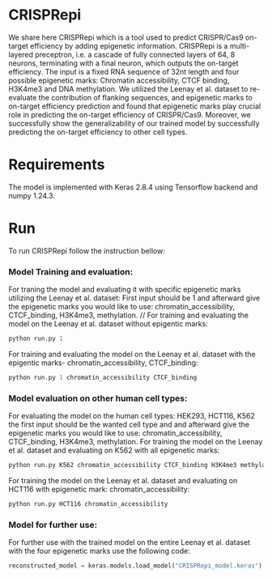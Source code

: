 # CRISPRepi
We share here CRISPRepi which is a tool used to predict CRISPR/Cas9 on-target efficiency by adding epigenetic information. CRISPRepi is a multi-layered preceptron, i.e. a cascade of fully connected layers of 64,
8 neurons, terminating with a final neuron, which outputs the on-target efficiency. The input is a fixed RNA sequence of 32nt length and four possible epigenetic marks: Chromatin accessibility, CTCF binding, H3K4me3 and DNA methylation. 
We utilized the Leenay et al. dataset to re-evaluate the contribution of flanking sequences, and epigenetic marks to on-target efficiency prediction and found that epigenetic marks play crucial role in predicting the on-target efficiency of CRISPR/Cas9. Moreover, we successfully show the generalizability of our trained model by successfully predicting the on-target efficiency to other cell types. 

# Requirements
The model is implemented with Keras 2.8.4 using Tensorflow backend and numpy 1.24.3.

# Run
To run CRISPRepi follow the instruction bellow:

### Model Training and evaluation:
For traning the model and evaluating it with specific epigenetic marks utilizing the Leenay et al. dataset: First input should be 1 and afterward give the epigenetic marks you would like to use: chromatin_accessibility, CTCF_binding, H3K4me3, methylation. //
For training and evaluating the model on the Leenay et al. dataset without epigentic marks:
```python
python run.py 1
```
For training and evaluating the model on the Leenay et al. dataset with the epigentic marks- chromatin_accessibility, CTCF_binding:
```python
python run.py 1 chromatin_accessibility CTCF_binding
```
### Model evaluation on other human cell types:
For evaluating the model on the human cell types: HEK293, HCT116, K562 the first input should be the wanted cell type and and afterward give the epigenetic marks you would like to use: chromatin_accessibility, CTCF_binding, H3K4me3, methylation.
For training the model on the Leenay et al. dataset and evaluating on K562 with all epigenetic marks:
```python
python run.py K562 chromatin_accessibility CTCF_binding H3K4me3 methylation
```
For training the model on the Leenay et al. dataset and evaluating on HCT116 with epigenetic mark: chromatin_accessibility:
```python
python run.py HCT116 chromatin_accessibility
```
### Model for further use:
For further use with the trained model on the entire Leenay et al. dataset with the four epigenetic marks use the following code:
```python
reconstructed_model = keras.models.load_model("CRISPRepi_model.keras")
```

